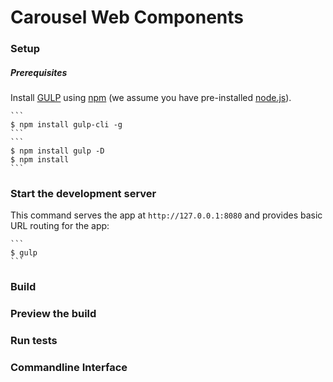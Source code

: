 # Carousel Web Components

### Setup

##### Prerequisites

Install [GULP](https://gulpjs.com/) using
[npm](https://www.npmjs.com) (we assume you have pre-installed [node.js](https://nodejs.org)).
   
    ```
    $ npm install gulp-cli -g
    ```
    ```
    $ npm install gulp -D
    $ npm install
    ```

### Start the development server

This command serves the app at `http://127.0.0.1:8080` and provides basic URL
routing for the app:

    ```
    $ gulp
    ```

### Build


### Preview the build

### Run tests


### Commandline Interface


